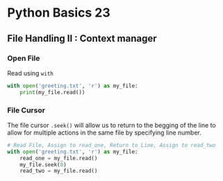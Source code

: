 # Python Basics 23

## File Handling II : Context manager

### Open File

Read using `with` 

```python
with open('greeting.txt', 'r') as my_file:
    print(my_file.read())
```

### File Cursor

The file cursor `.seek()` will allow us to return to the begging of the line to allow for multiple actions in the same file by specifying line number.

```python
# Read File, Assign to read_one, Return to Line, Assign to read_two 
with open('greeting.txt', 'r') as my_file:
    read_one = my_file.read()
    my_file.seek(0)
    read_two = my_file.read()
```
